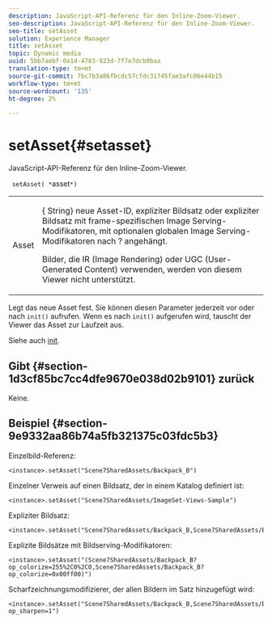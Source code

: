 ```yaml
---
description: JavaScript-API-Referenz für den Inline-Zoom-Viewer.
seo-description: JavaScript-API-Referenz für den Inline-Zoom-Viewer.
seo-title: setAsset
solution: Experience Manager
title: setAsset
topic: Dynamic media
uuid: 5bb7aebf-0a1d-4783-923d-7f7e7dcb9baa
translation-type: tm+mt
source-git-commit: 7bc7b3a86fbcdc57cfdc31745fae3afc06e44b15
workflow-type: tm+mt
source-wordcount: '135'
ht-degree: 2%

---
```



# setAsset{#setasset}

JavaScript-API-Referenz für den Inline-Zoom-Viewer.

` setAsset( *`asset`*)`

<table id="table_896DFF34A68A403DB93A6D597461A573"> 
 <tbody> 
  <tr> 
   <td colname="col1"> <p> <span class="codeph"> <span class="varname"> Asset</span> </span> </p> </td> 
   <td colname="col2"> <p>{<span class="codeph"> String</span>} neue Asset-ID, expliziter Bildsatz oder expliziter Bildsatz mit frame-spezifischen Image Serving-Modifikatoren, mit optionalen globalen Image Serving-Modifikatoren nach <span class="codeph"> ?</span> angehängt. </p> <p> Bilder, die IR (Image Rendering) oder UGC (User-Generated Content) verwenden, werden von diesem Viewer nicht unterstützt. </p> </td> 
  </tr> 
 </tbody> 
</table>

Legt das neue Asset fest. Sie können diesen Parameter jederzeit vor oder nach `init()` aufrufen. Wenn es nach `init()` aufgerufen wird, tauscht der Viewer das Asset zur Laufzeit aus.

Siehe auch [init](../../../c-html5-s7-aem-asset-viewers/c-html5-flyout-viewer-20-about/c-html5-flyout-viewer-20-javascriptapiref/r-html5-flyout-viewer-20-javascriptapiref-init.md#reference-8651640683fc4a538bfb660709d1a463).

## Gibt {#section-1d3cf85bc7cc4dfe9670e038d02b9101} zurück

Keine.

## Beispiel {#section-9e9332aa86b74a5fb321375c03fdc5b3}

Einzelbild-Referenz:

```
<instance>.setAsset("Scene7SharedAssets/Backpack_B")
```

Einzelner Verweis auf einen Bildsatz, der in einem Katalog definiert ist:

```
<instance>.setAsset("Scene7SharedAssets/ImageSet-Views-Sample")
```

Expliziter Bildsatz:

```
<instance>.setAsset("Scene7SharedAssets/Backpack_B,Scene7SharedAssets/Backpack_C")
```

Explizite Bildsätze mit Bildserving-Modifikatoren:

```
<instance>.setAsset("(Scene7SharedAssets/Backpack_B?op_colorize=255%2C0%2C0,Scene7SharedAssets/Backpack_B?op_colorize=0x00ff00)")
```

Scharfzeichnungsmodifizierer, der allen Bildern im Satz hinzugefügt wird:

```
<instance>.setAsset("Scene7SharedAssets/Backpack_B,Scene7SharedAssets/Backpack_C?op_sharpen=1")
```

